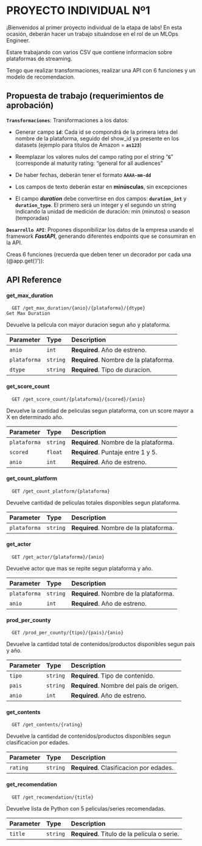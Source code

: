 
# PROYECTO INDIVIDUAL Nº1

¡Bienvenidos al primer proyecto individual de la etapa de labs! En esta ocasión, deberán hacer un trabajo situándose en el rol de un MLOps Engineer.

Estare trabajando con varios CSV que contiene informacion sobre plataformas de streaming.

Tengo que realizar transformaciones, realizar una API con 6 funciones y un modelo de recomendacion.


## **Propuesta de trabajo (requerimientos de aprobación)**

**`Transformaciones`**: Transformaciones a los datos:


+ Generar campo **`id`**: Cada id se compondrá de la primera letra del nombre de la plataforma, seguido del show_id ya presente en los datasets (ejemplo para títulos de Amazon = **`as123`**)

+ Reemplazar los valores nulos del campo rating por el string “**`G`**” (corresponde al maturity rating: “general for all audiences”

+ De haber fechas, deberán tener el formato **`AAAA-mm-dd`**

+ Los campos de texto deberán estar en **minúsculas**, sin excepciones

+ El campo ***duration*** debe convertirse en dos campos: **`duration_int`** y **`duration_type`**. El primero será un integer y el segundo un string indicando la unidad de medición de duración: min (minutos) o season (temporadas)

**`Desarrollo API`**:   Propones disponibilizar los datos de la empresa usando el framework ***FastAPI***, generando diferentes endpoints que se consumiran en la API.

Creas 6 funciones (recuerda que deben tener un decorador por cada una (@app.get(‘/’)):



## API Reference

#### get_max_duration

```http
  GET /get_max_duration/{anio}/{plataforma}/{dtype}
Get Max Duration
```

Devuelve la pelicula con mayor duracion segun año y plataforma.

| Parameter | Type     | Description                |
| :-------- | :------- | :------------------------- |
| `anio`    | `int`    | **Required**. Año de estreno. |
| `plataforma` | `string` | **Required**. Nombre de la plataforma. |
| `dtype` | `string` | **Required**. Tipo de duracion. |

#### get_score_count

```http
  GET /get_score_count/{plataforma}/{scored}/{anio}
```

Devuelve la cantidad de peliculas segun plataforma, con un score mayor a X en determinado año.

| Parameter | Type     | Description                       |
| :-------- | :------- | :-------------------------------- |
| `plataforma`      | `string` | **Required**. Nombre de la plataforma. |
| `scored`      | `float` | **Required**. Puntaje entre 1 y 5. |
| `anio`      | `int` | **Required**. Año de estreno. |

#### get_count_platform

```http
  GET /get_count_platform/{plataforma}
```

Devuelve cantidad de peliculas totales disponibles segun plataforma.

| Parameter | Type     | Description                       |
| :-------- | :------- | :-------------------------------- |
| `plataforma`      | `string` | **Required**. Nombre de la plataforma. |

#### get_actor

```http
  GET /get_actor/{plataforma}/{anio}
```

Devuelve actor que mas se repite segun plataforma y año.

| Parameter | Type     | Description                       |
| :-------- | :------- | :-------------------------------- |
| `plataforma`      | `string` | **Required**. Nombre de la plataforma. |
| `anio`      | `int` | **Required**. Año de estreno. |

#### prod_per_county

```http
  GET /prod_per_county/{tipo}/{pais}/{anio}
```

Devuelve la cantidad total de contenidos/productos disponibles segun pais y año.

| Parameter | Type     | Description                       |
| :-------- | :------- | :-------------------------------- |
| `tipo`      | `string` | **Required**. Tipo de contenido. |
| `pais`      | `string` | **Required**. Nombre del pais de origen. |
| `anio`      | `int` | **Required**. Año de estreno. |

#### get_contents

```http
  GET /get_contents/{rating}
```

Devuelve la cantidad de contenidos/productos disponibles segun clasificacion por edades.

| Parameter | Type     | Description                       |
| :-------- | :------- | :-------------------------------- |
| `rating`      | `string` | **Required**. Clasificacion por edades. |

#### get_recomendation

```http
  GET /get_recomendation/{title}
```

Devuelve lista de Python con 5 peliculas/series recomendadas.

| Parameter | Type     | Description                       |
| :-------- | :------- | :-------------------------------- |
| `title`      | `string` | **Required**. Titulo de la pelicula o serie. |






